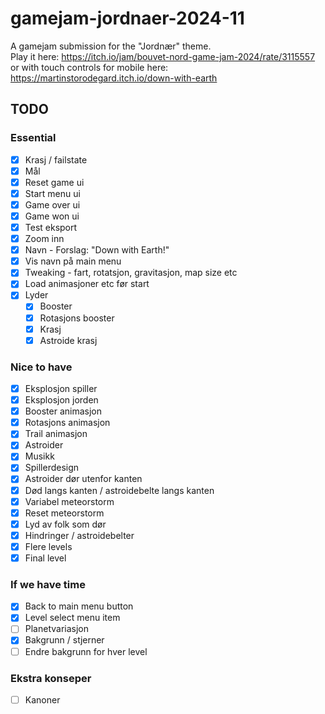 # gamejam-jordnaer-2024-11
A gamejam submission for the "Jordnær" theme.  
Play it here: https://itch.io/jam/bouvet-nord-game-jam-2024/rate/3115557  
or with touch controls for mobile here: https://martinstorodegard.itch.io/down-with-earth

## TODO

### Essential
- [x] Krasj / failstate
- [x] Mål
- [x] Reset game ui
- [x] Start menu ui
- [x] Game over ui
- [x] Game won ui
- [x] Test eksport
- [x] Zoom inn
- [x] Navn - Forslag: "Down with Earth!"
- [x] Vis navn på main menu
- [x] Tweaking - fart, rotatsjon, gravitasjon, map size etc
- [x] Load animasjoner etc før start
- [x] Lyder
  - [x] Booster
  - [x] Rotasjons booster
  - [x] Krasj
  - [x] Astroide krasj

### Nice to have
- [x] Eksplosjon spiller
- [x] Eksplosjon jorden
- [x] Booster animasjon
- [x] Rotasjons animasjon
- [x] Trail animasjon
- [x] Astroider
- [x] Musikk
- [x] Spillerdesign
- [x] Astroider dør utenfor kanten
- [x] Død langs kanten / astroidebelte langs kanten
- [x] Variabel meteorstorm
- [x] Reset meteorstorm
- [x] Lyd av folk som dør
- [x] Hindringer / astroidebelter
- [x] Flere levels
- [x] Final level

### If we have time
- [x] Back to main menu button
- [x] Level select menu item
- [ ] Planetvariasjon
- [x] Bakgrunn / stjerner
- [ ] Endre bakgrunn for hver level

### Ekstra konseper
- [ ] Kanoner
